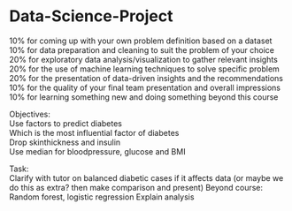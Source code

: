 # Data-Science-Project

10% for coming up with your own problem definition based on a dataset<br>
10% for data preparation and cleaning to suit the problem of your choice<br>
20% for exploratory data analysis/visualization to gather relevant insights<br>
20% for the use of machine learning techniques to solve specific problem<br>
20% for the presentation of data-driven insights and the recommendations<br>
10% for the quality of your final team presentation and overall impressions<br>
10% for learning something new and doing something beyond this course<br>

Objectives:<br>
Use factors to predict diabetes<br>
Which is the most influential factor of diabetes<br>
Drop skinthickness and insulin<br>
Use median for bloodpressure, glucose and BMI<br>

Task:<br>
Clarify with tutor on balanced diabetic cases if it affects data (or maybe we do this as extra? then make comparison and present)
Beyond course: Random forest, logistic regression
Explain analysis

